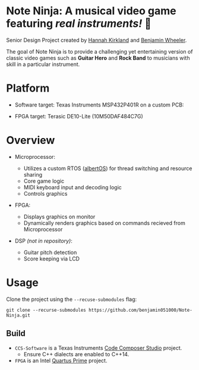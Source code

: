 # Note Ninja: A musical video game featuring _real instruments!_ 🎸
Senior Design Project created by [Hannah Kirkland](https://github.com/youhoo1234) and [Benjamin Wheeler](https://github.com/benjamin051000).


<!-- TODO add images -->

The goal of Note Ninja is to provide a challenging yet entertaining version of classic video games such as **Guitar Hero** and **Rock Band** to musicians with skill in a particular instrument.

# Platform
* Software target: Texas Instruments MSP432P401R on a custom PCB:

<!-- TODO insert PCB screenshot -->

* FPGA target: Terasic DE10-Lite (10M50DAF484C7G)

# Overview
* Microprocessor:
    * Utilizes a custom RTOS ([albertOS](https://github.com/benjamin051000/albertOS)) for thread switching and resource sharing
    * Core game logic
    * MIDI keyboard input and decoding logic
    * Controls graphics
    
* FPGA:
    * Displays graphics on monitor
    * Dynamically renders graphics based on commands recieved from Microprocessor
    
* DSP _(not in repository)_:
    * Guitar pitch detection
    * Score keeping via LCD

# Usage
Clone the project using the `--recuse-submodules` flag:

`git clone --recurse-submodules https://github.com/benjamin051000/Note-Ninja.git`

## Build
<!-- See READMEs in each subdirectory for that particular project's build instructions. -->
* `CCS-Software` is a Texas Instruments [Code Composer Studio](https://www.ti.com/tool/CCSTUDIO) project.
    * Ensure C++ dialects are enabled to C++14.
* `FPGA` is an Intel [Quartus Prime](https://www.intel.com/content/www/us/en/software/programmable/quartus-prime/overview.html) project.
